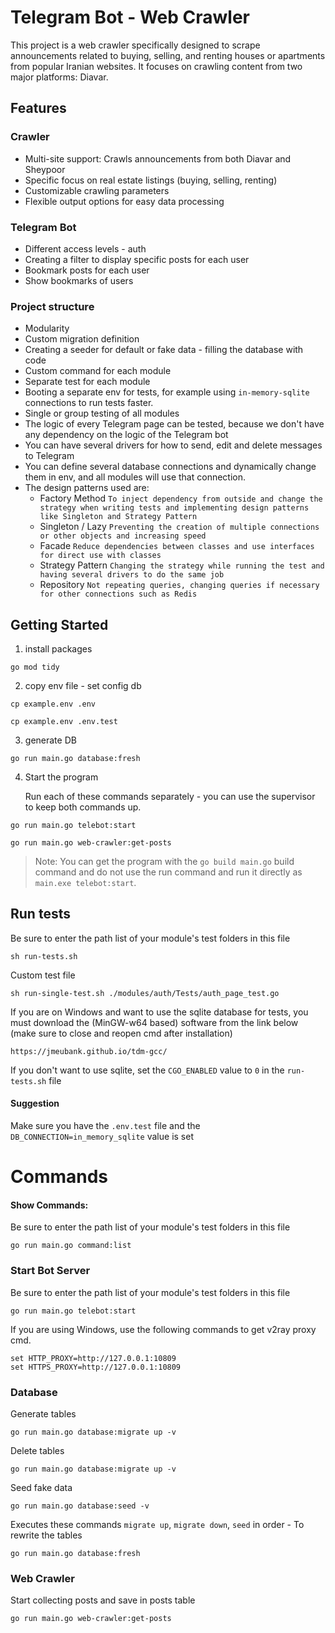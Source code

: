 # Telegram Bot - Web Crawler
This project is a web crawler specifically designed to scrape announcements related to buying, selling, and renting houses or apartments from popular Iranian websites. It focuses on crawling content from two major platforms: Diavar.

## Features
### Crawler
- Multi-site support: Crawls announcements from both Diavar and Sheypoor
- Specific focus on real estate listings (buying, selling, renting)
- Customizable crawling parameters
- Flexible output options for easy data processing

### Telegram Bot
- Different access levels - auth
- Creating a filter to display specific posts for each user
- Bookmark posts for each user
- Show bookmarks of users

### Project structure
- Modularity
- Custom migration definition
- Creating a seeder for default or fake data - filling the database with code
- Custom command for each module
- Separate test for each module
- Booting a separate env for tests, for example using `in-memory-sqlite` connections to run tests faster.
- Single or group testing of all modules
- The logic of every Telegram page can be tested, because we don't have any dependency on the logic of the Telegram bot
- You can have several drivers for how to send, edit and delete messages to Telegram
- You can define several database connections and dynamically change them in env, and all modules will use that connection.
- The design patterns used are:
  - Factory Method `To inject dependency from outside and change the strategy when writing tests and implementing design patterns like Singleton and Strategy Pattern`
  - Singleton / Lazy `Preventing the creation of multiple connections or other objects and increasing speed`
  -  Facade `Reduce dependencies between classes and use interfaces for direct use with classes`
  - Strategy Pattern `Changing the strategy while running the test and having several drivers to do the same job`
  - Repository `Not repeating queries, changing queries if necessary for other connections such as Redis`

## Getting Started
1) install packages
```
go mod tidy
```

2) copy env file - set config db
```
cp example.env .env
```
```
cp example.env .env.test
```

3) generate DB 
```
go run main.go database:fresh
```

4) Start the program

   Run each of these commands separately - you can use the supervisor to keep both commands up.
```
go run main.go telebot:start
```
```
go run main.go web-crawler:get-posts
```
> Note: You can get the program with the `go build main.go` build command and do not use the run command and run it directly as `main.exe telebot:start`.
## Run tests

Be sure to enter the path list of your module's test folders in this file
```
sh run-tests.sh
```
Custom test file
```
sh run-single-test.sh ./modules/auth/Tests/auth_page_test.go
```

If you are on Windows and want to use the sqlite database for tests, you must download the (MinGW-w64 based) software from the link below (make sure to close and reopen cmd after installation)
```
https://jmeubank.github.io/tdm-gcc/
```
If you don't want to use sqlite, set the `CGO_ENABLED` value to `0` in the `run-tests.sh` file
#### Suggestion
Make sure you have the `.env.test` file and the `DB_CONNECTION=in_memory_sqlite` value is set


# Commands
#### Show Commands:

Be sure to enter the path list of your module's test folders in this file
```
go run main.go command:list
```
### Start Bot Server

Be sure to enter the path list of your module's test folders in this file
```
go run main.go telebot:start
```
If you are using Windows, use the following commands to get v2ray proxy cmd.
```
set HTTP_PROXY=http://127.0.0.1:10809
set HTTPS_PROXY=http://127.0.0.1:10809
```
### Database
Generate tables
```
go run main.go database:migrate up -v
```

Delete tables
```
go run main.go database:migrate up -v
```

Seed fake data
```
go run main.go database:seed -v
```

Executes these commands `migrate up`, `migrate down`, `seed` in order - To rewrite the tables
```
go run main.go database:fresh
```

### Web Crawler
Start collecting posts and save in posts table
```
go run main.go web-crawler:get-posts
```
